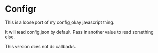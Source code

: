 # Configr

This is a loose port of my  config_okay javascript thing.

It will read config.json by default.  Pass in another value to read
something else.

This version does not do callbacks.
